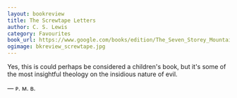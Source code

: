 ```yaml
---
layout: bookreview
title: The Screwtape Letters
author: C. S. Lewis
category: Favourites
book_url: https://www.google.com/books/edition/The_Seven_Storey_Mountain/SIZiPwAACAAJ?hl=en&kptab=overview
ogimage: bkreview_screwtape.jpg
---
```

Yes, this is could perhaps be considered a children's book, but it's some of the most insightful theology on the insidious nature of evil.

— ᴘ. ᴍ. ʙ.